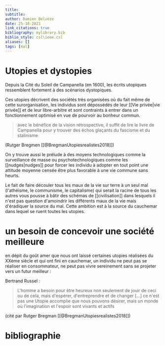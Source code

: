 ```yaml
---
title: 
subtitle:
author: Damien Belvèze
date: 25-10-2021
link_citations: true
bibliography: mylibrary.bib
biblio_style: csl\ieee.csl
aliases: []
tags: [mal]
---
```



# Utopies et dystopies

Depuis la Cité du Soleil de Campanella (en 1600), les écrits utopiques ressemblent fortement à des scénarios dystopiques. 

Ces utopies décrivent des sociétés très organisées où du fait même de cette surorganisation, les individus sont dépossédés de leur [[Vie privée|vie privée]] et de leur libre-arbitre et sont contraints à entrer dans un fonctionnement optimisé en vue de pourvoir au bonheur commun. 

> avec le bénéfice de la vision rétrospective, il suffit de lire le livre de Campanella pour y trouver des échos glaçants du fascisme et du stalinisme

(Rutger Bregmen [[@BregmanUtopiesrealistes2018]])

On y trouve aussi le prélude à des moyens technologiques comme la surveillance de masse ou psychotechnologiques comme les [[nudges|nudges]]  pour forcer les individu à adopter en tout point une attitude moyenne censée être plus favorable à une vie commune sans heurts. 

Le fait de faire découler tous les maux de la vie sur terre à un seul mal (l'athéisme, le communisme, le capitalisme) qui serait la racine de tous les autres vous pousse à bâtir des schémas de [[civilisation]] dans lesquels il n'est pas question d'amoindrir les différents maux de la vie mais d'éradiquer la source du mal. Cette ambition est à la source du cauchemar dans lequel se ruent toutes les utopies. 

# un besoin de concevoir une société meilleure

en dépit du goût amer que nous ont laissé certaines utopies réalisées du XXème siècle et qui ont fini en cauchemar, un individu ne peut pas se réaliser en consommateur, ne peut pas vivre sereinement sans se projeter vers un futur meilleur : 

Bertrand Russel : 

> L'homme a besoin pour être heureux non seulement de jouir de ceci ou de cela, mais d'espérer, d'entreprendre et de changer [...] ce n'est pas une Utopie accomplie que nous pouvons désirer, mais un monde où l'imagination et l'espoir sont vivants et actifs

(cité par Rutger Bregman [[@BregmanUtopiesrealistes2018]])


# bibliographie

